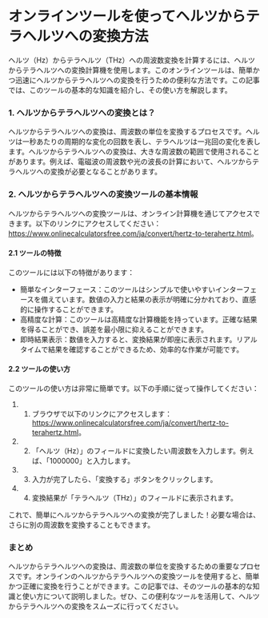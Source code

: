 オンラインツールを使ってヘルツからテラヘルツへの変換方法
============================

ヘルツ（Hz）からテラヘルツ（THz）への周波数変換を計算するには、ヘルツからテラヘルツへの変換計算機を使用します。このオンラインツールは、簡単かつ迅速にヘルツからテラヘルツへの変換を行うための便利な方法です。この記事では、このツールの基本的な知識を紹介し、その使い方を解説します。

### 1. ヘルツからテラヘルツへの変換とは？

ヘルツからテラヘルツへの変換は、周波数の単位を変換するプロセスです。ヘルツは一秒あたりの周期的な変化の回数を表し、テラヘルツは一兆回の変化を表します。ヘルツからテラヘルツへの変換は、大きな周波数の範囲で使用されることがあります。例えば、電磁波の周波数や光の波長の計算において、ヘルツからテラヘルツへの変換が必要となることがあります。

### 2. ヘルツからテラヘルツへの変換ツールの基本情報

ヘルツからテラヘルツへの変換ツールは、オンライン計算機を通じてアクセスできます。以下のリンクにアクセスしてください：<https://www.onlinecalculatorsfree.com/ja/convert/hertz-to-terahertz.html>。

#### 2.1 ツールの特徴

このツールには以下の特徴があります：

- 簡単なインターフェース：このツールはシンプルで使いやすいインターフェースを備えています。数値の入力と結果の表示が明確に分かれており、直感的に操作することができます。
- 高精度な計算：このツールは高精度な計算機能を持っています。正確な結果を得ることができ、誤差を最小限に抑えることができます。
- 即時結果表示：数値を入力すると、変換結果が即座に表示されます。リアルタイムで結果を確認することができるため、効率的な作業が可能です。

#### 2.2 ツールの使い方

このツールの使い方は非常に簡単です。以下の手順に従って操作してください：

1. 1. ブラウザで以下のリンクにアクセスします：<https://www.onlinecalculatorsfree.com/ja/convert/hertz-to-terahertz.html>。
2. 2. 「ヘルツ（Hz）」のフィールドに変換したい周波数を入力します。例えば、「1000000」と入力します。
3. 3. 入力が完了したら、「変換する」ボタンをクリックします。
4. 4. 変換結果が「テラヘルツ（THz）」のフィールドに表示されます。

これで、簡単にヘルツからテラヘルツへの変換が完了しました！必要な場合は、さらに別の周波数を変換することもできます。

### まとめ

ヘルツからテラヘルツへの変換は、周波数の単位を変換するための重要なプロセスです。オンラインのヘルツからテラヘルツへの変換ツールを使用すると、簡単かつ正確に変換を行うことができます。この記事では、そのツールの基本的な知識と使い方について説明しました。ぜひ、この便利なツールを活用して、ヘルツからテラヘルツへの変換をスムーズに行ってください。